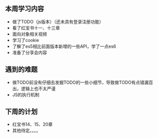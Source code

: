 ##  本周学习内容
- 做了TODO（js版本）（还未具有登录注册功能）
- 看了红宝书十一、十三章
- 面向对象相关视频
- 学习了cookie
- 了解了es5相比前面版本新增的一些API，学了一点es6
- 准备了分享会内容
## 遇到的难题
- 做TODO前没有仔细去发掘TODO的一些小细节，导致做TODO有点错漏百出，逻辑上也不太严谨
- JS的执行机制
## 下周的计划
- 红宝书14、15、20章
- 其他待定。。。。
